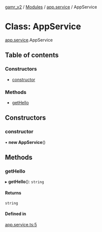 [gamr_v2](../README.md) / [Modules](../modules.md) / [app.service](../modules/app_service.md) / AppService

# Class: AppService

[app.service](../modules/app_service.md).AppService

## Table of contents

### Constructors

- [constructor](app_service.AppService.md#constructor)

### Methods

- [getHello](app_service.AppService.md#gethello)

## Constructors

### constructor

• **new AppService**()

## Methods

### getHello

▸ **getHello**(): `string`

#### Returns

`string`

#### Defined in

[app.service.ts:5](https://github.com/treestarsystems/gamr_v2/blob/3aceaa6/src/app.service.ts#L5)
